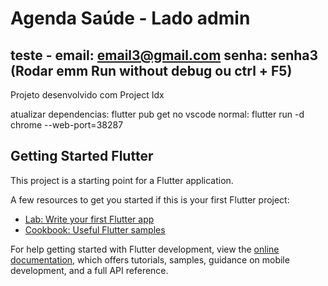 # Agenda Saúde - Lado admin

## teste - email: email3@gmail.com senha: senha3 (Rodar emm Run without debug ou ctrl + F5)

Projeto desenvolvido com Project Idx

atualizar dependencias: flutter pub get
no vscode normal: flutter run -d chrome --web-port=38287

## Getting Started Flutter

This project is a starting point for a Flutter application.

A few resources to get you started if this is your first Flutter project:

- [Lab: Write your first Flutter app](https://docs.flutter.dev/get-started/codelab)
- [Cookbook: Useful Flutter samples](https://docs.flutter.dev/cookbook)

For help getting started with Flutter development, view the
[online documentation](https://docs.flutter.dev/), which offers tutorials,
samples, guidance on mobile development, and a full API reference.
